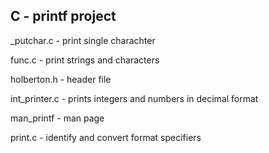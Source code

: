 ## C - printf project  
    
_putchar.c -  print single charachter   
   
func.c -  print strings and characters  
  
holberton.h -  header file  
  
int_printer.c - prints integers and numbers in decimal format  
  
man_printf - man page   
  
print.c - identify and convert format specifiers  
